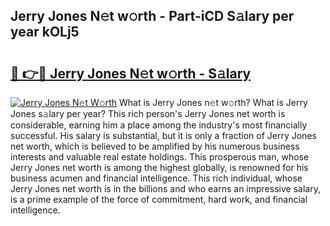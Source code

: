 ## Jerry Jones N𝚎t w𝚘rth - Part-iCD S𝚊lary per year kOLj5

# <h2><a href="http://gc3xesg.nevu.top/?p=Jerry+Jones">🔗 👉🔴 Jerry Jones N𝚎t w𝚘rth - S𝚊lary</a></h2>

[![Jerry Jones N𝚎t W𝚘rth](https://i.imgur.com/Oavwk0R.jpeg)](http://gc3xesg.nevu.top/?p=Jerry+Jones)
What is Jerry Jones n𝚎t w𝚘rth? What is Jerry Jones s𝚊lary per year?
This rich person's Jerry Jones net worth is considerable, earning him a place among the industry's most financially successful. His salary is substantial, but it is only a fraction of Jerry Jones net worth, which is believed to be amplified by his numerous business interests and valuable real estate holdings. This prosperous man, whose Jerry Jones net worth is among the highest globally, is renowned for his business acumen and financial intelligence. This rich individual, whose Jerry Jones net worth is in the billions and who earns an impressive salary, is a prime example of the force of commitment, hard work, and financial intelligence.
